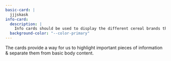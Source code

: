 ```yaml
---
basic-card: |
  jjjskask
info-card:
  description: |
    Info cards should be used to display the different cereal brands the website offers. These cards include a button that links the user to more information regarding the brand and gives them the choice of buying the cereal.
  background-color: "--color-primary"
---
```

The cards provide a way for us to highlight important pieces of information & separate them from basic body content.
